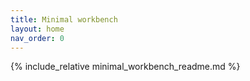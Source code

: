 ```yaml
---
title: Minimal workbench
layout: home
nav_order: 0
---
```


{% include_relative  minimal_workbench_readme.md %}
